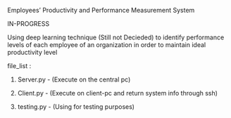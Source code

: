 Employees’ Productivity and Performance Measurement System

IN-PROGRESS

Using deep learning technique (Still not Decieded) to identify performance levels of each employee of an organization in order to maintain ideal productivity level

file_list :
1. Server.py - (Execute on the central pc)
2. Client.py - (Execute on client-pc and return system info through ssh)

3. testing.py - (Using for testing purposes)